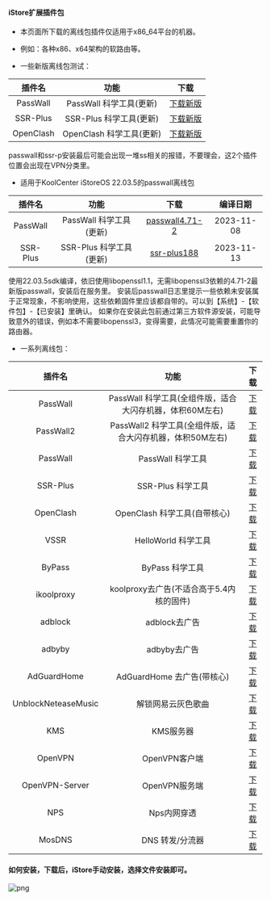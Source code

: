 #### iStore扩展插件包

* 本页面所下载的离线包插件仅适用于x86_64平台的机器。

* 例如：各种x86、x64架构的软路由等。

* 一些新版离线包测试：

|插件名|功能|下载|
| :----: | :----: | :----: |
| PassWall | PassWall 科学工具(更新) | [下载新版](./all/PassWall_x86_update.run?raw=true) |
| SSR-Plus | SSR-Plus 科学工具(更新) | [下载新版](./all/SSR-Plus_x86_update.run?raw=true) |
| OpenClash | OpenClash 科学工具(更新) | [下载新版](./all//OpenClash_x86_update.run?raw=true) |

passwall和ssr-p安装最后可能会出现一堆ss相关的报错，不要理会，这2个插件位置会出现在VPN分类里。

* 适用于KoolCenter iStoreOS 22.03.5的passwall离线包

|插件名|功能|下载|编译日期|
| :----: | :----: | :----: | :----: |
| PassWall | PassWall 科学工具(更新) | [passwall4.71-2](./all/PassWall4.71-2_x86_all_sdk_22.03.5.run?raw=true) |2023-11-08|
| SSR-Plus | SSR-Plus 科学工具(更新) | [ssr-plus188](./all/SSR-Plus_188_x86_all_sdk22.03.5.run?raw=true) |2023-11-13|

使用22.03.5sdk编译，依旧使用libopenssl1.1，无需libopenssl3依赖的4.71-2最新版passwall，安装后在服务里。
安装后passwall日志里提示一些依赖未安装属于正常现象，不影响使用，这些依赖固件里应该都自带的。可以到【系统】-【软件包】-【已安装】里确认。
如果你在安装此包前通过第三方软件源安装，可能导致意外的错误，例如本不需要libopenssl3，变得需要，此情况可能需要重置你的路由器。

* 一系列离线包：

|插件名|功能|下载|
| :----: | :----: | :----: |
| PassWall | PassWall 科学工具(全组件版，适合大闪存机器，体积60M左右) | [下载](./all/PassWall_x86_all.run?raw=true) |
| PassWall2 | PassWall2 科学工具(全组件版，适合大闪存机器，体积50M左右) | [下载](./all/PassWall2_x86_all.run?raw=true) |
| PassWall | PassWall 科学工具 | [下载](./all/PassWall_x86.run?raw=true) |
| SSR-Plus | SSR-Plus 科学工具 | [下载](./all/SSR-Plus_x86.run?raw=true) |
| OpenClash | OpenClash 科学工具(自带核心) | [下载](./all//OpenClash+Kernel_x86.run?raw=true) |
| VSSR | HelloWorld 科学工具 | [下载](./all/VSSR_x86.run?raw=true) |
| ByPass | ByPass 科学工具 | [下载](./all/ByPass_x86.run?raw=true) |
| ikoolproxy | koolproxy去广告(不适合高于5.4内核的固件) | [下载](./all//ikoolproxy_x86.run?raw=true) |
| adblock | adblock去广告 | [下载](./all/adblock_x86.run?raw=true) |
| adbyby | adbyby去广告 | [下载](./all/adbyby_x86.run?raw=true) |
| AdGuardHome | AdGuardHome 去广告(带核心) | [下载](./all/AdGuardHome_x86.run?raw=true) |
| UnblockNeteaseMusic | 解锁网易云灰色歌曲 | [下载](./all/UnblockNeteaseMusic_x86.run?raw=true) |
| KMS | KMS服务器 | [下载](./all/KMS_x86.run?raw=true) |
| OpenVPN | OpenVPN客户端 | [下载](./all/OpenVPN_x86.run?raw=true) |
| OpenVPN-Server | OpenVPN服务端 | [下载](./all/OpenVPN-Server_x86.run?raw=true)
| NPS | Nps内网穿透 | [下载](./all/NPS_x86.run?raw=true) |
| MosDNS | DNS 转发/分流器 | [下载](./all/MosDNS-New_x86.run?raw=true) |

#### 如何安装，下载后，iStore手动安装，选择文件安装即可。

![png](https://cdn.jsdelivr.net/gh/AUK9527/Are-u-ok@master/apps/install.png)













